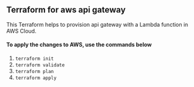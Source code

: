 ## Terraform for aws api gateway

This Terraform helps to provision api gateway with a Lambda function in AWS Cloud. 

#### To apply the changes to AWS, use the commands below
1. `terraform init`
2. `terraform validate`
3. `terraform plan`
4. `terraform apply`

